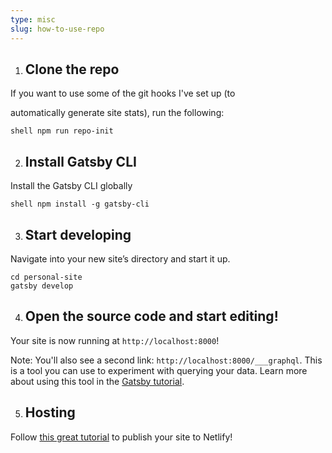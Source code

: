 ```yaml
---
type: misc
slug: how-to-use-repo
---
```


1. ## Clone the repo

If you want to use some of the git hooks I've set up (to

automatically generate site stats), run the following:

```
shell npm run repo-init
```

2. ## Install Gatsby CLI

Install the Gatsby CLI globally

```
shell npm install -g gatsby-cli
```

3. ## Start developing

Navigate into your new site’s directory and start it up.

```
cd personal-site
gatsby develop
```

4. ## Open the source code and start editing!

Your site is now running at `http://localhost:8000`!

Note: You'll also see a second link: `http://localhost:8000/___graphql`. This is a tool you can use to experiment with querying your data. Learn more about using this tool in the [Gatsby tutorial](https://www.gatsbyjs.org/tutorial/part-five/#introducing-graphiql).

5. ## Hosting

Follow [this great tutorial](https://www.netlify.com/blog/2016/02/24/a-step-by-step-guide-gatsby-on-netlify/) to publish your site to Netlify!
